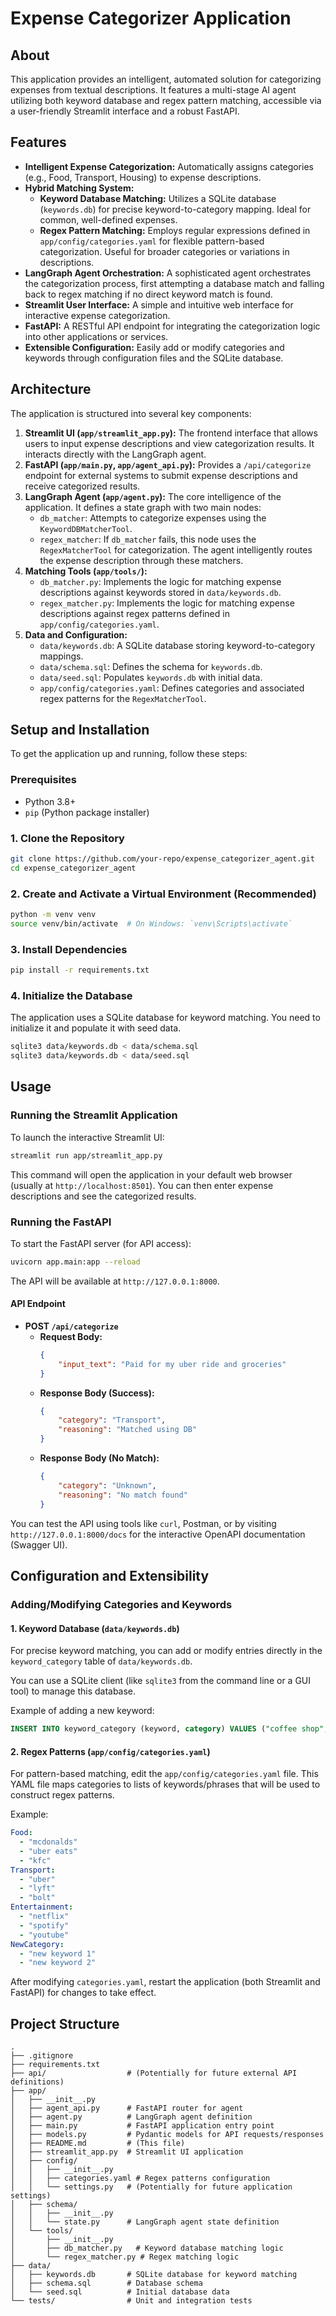 # Expense Categorizer Application

## About

This application provides an intelligent, automated solution for categorizing expenses from textual descriptions. It features a multi-stage AI agent utilizing both keyword database and regex pattern matching, accessible via a user-friendly Streamlit interface and a robust FastAPI.

## Features

*   **Intelligent Expense Categorization:** Automatically assigns categories (e.g., Food, Transport, Housing) to expense descriptions.
*   **Hybrid Matching System:**
    *   **Keyword Database Matching:** Utilizes a SQLite database (`keywords.db`) for precise keyword-to-category mapping. Ideal for common, well-defined expenses.
    *   **Regex Pattern Matching:** Employs regular expressions defined in `app/config/categories.yaml` for flexible pattern-based categorization. Useful for broader categories or variations in descriptions.
*   **LangGraph Agent Orchestration:** A sophisticated agent orchestrates the categorization process, first attempting a database match and falling back to regex matching if no direct keyword match is found.
*   **Streamlit User Interface:** A simple and intuitive web interface for interactive expense categorization.
*   **FastAPI:** A RESTful API endpoint for integrating the categorization logic into other applications or services.
*   **Extensible Configuration:** Easily add or modify categories and keywords through configuration files and the SQLite database.

## Architecture

The application is structured into several key components:

1.  **Streamlit UI (`app/streamlit_app.py`):** The frontend interface that allows users to input expense descriptions and view categorization results. It interacts directly with the LangGraph agent.
2.  **FastAPI (`app/main.py`, `app/agent_api.py`):** Provides a `/api/categorize` endpoint for external systems to submit expense descriptions and receive categorized results.
3.  **LangGraph Agent (`app/agent.py`):** The core intelligence of the application. It defines a state graph with two main nodes:
    *   `db_matcher`: Attempts to categorize expenses using the `KeywordDBMatcherTool`.
    *   `regex_matcher`: If `db_matcher` fails, this node uses the `RegexMatcherTool` for categorization.
    The agent intelligently routes the expense description through these matchers.
4.  **Matching Tools (`app/tools/`):**
    *   `db_matcher.py`: Implements the logic for matching expense descriptions against keywords stored in `data/keywords.db`.
    *   `regex_matcher.py`: Implements the logic for matching expense descriptions against regex patterns defined in `app/config/categories.yaml`.
5.  **Data and Configuration:**
    *   `data/keywords.db`: A SQLite database storing keyword-to-category mappings.
    *   `data/schema.sql`: Defines the schema for `keywords.db`.
    *   `data/seed.sql`: Populates `keywords.db` with initial data.
    *   `app/config/categories.yaml`: Defines categories and associated regex patterns for the `RegexMatcherTool`.

## Setup and Installation

To get the application up and running, follow these steps:

### Prerequisites

*   Python 3.8+
*   `pip` (Python package installer)

### 1. Clone the Repository

```bash
git clone https://github.com/your-repo/expense_categorizer_agent.git
cd expense_categorizer_agent
```

### 2. Create and Activate a Virtual Environment (Recommended)

```bash
python -m venv venv
source venv/bin/activate  # On Windows: `venv\Scripts\activate`
```

### 3. Install Dependencies

```bash
pip install -r requirements.txt
```

### 4. Initialize the Database

The application uses a SQLite database for keyword matching. You need to initialize it and populate it with seed data.

```bash
sqlite3 data/keywords.db < data/schema.sql
sqlite3 data/keywords.db < data/seed.sql
```

## Usage

### Running the Streamlit Application

To launch the interactive Streamlit UI:

```bash
streamlit run app/streamlit_app.py
```

This command will open the application in your default web browser (usually at `http://localhost:8501`). You can then enter expense descriptions and see the categorized results.

### Running the FastAPI

To start the FastAPI server (for API access):

```bash
uvicorn app.main:app --reload
```

The API will be available at `http://127.0.0.1:8000`.

#### API Endpoint

*   **POST `/api/categorize`**
    *   **Request Body:**
        ```json
        {
            "input_text": "Paid for my uber ride and groceries"
        }
        ```
    *   **Response Body (Success):**
        ```json
        {
            "category": "Transport",
            "reasoning": "Matched using DB"
        }
        ```
    *   **Response Body (No Match):**
        ```json
        {
            "category": "Unknown",
            "reasoning": "No match found"
        }
        ```

You can test the API using tools like `curl`, Postman, or by visiting `http://127.0.0.1:8000/docs` for the interactive OpenAPI documentation (Swagger UI).

## Configuration and Extensibility

### Adding/Modifying Categories and Keywords

#### 1. Keyword Database (`data/keywords.db`)

For precise keyword matching, you can add or modify entries directly in the `keyword_category` table of `data/keywords.db`.

You can use a SQLite client (like `sqlite3` from the command line or a GUI tool) to manage this database.

Example of adding a new keyword:

```sql
INSERT INTO keyword_category (keyword, category) VALUES ("coffee shop", "Food");
```

#### 2. Regex Patterns (`app/config/categories.yaml`)

For pattern-based matching, edit the `app/config/categories.yaml` file. This YAML file maps categories to lists of keywords/phrases that will be used to construct regex patterns.

Example:

```yaml
Food:
  - "mcdonalds"
  - "uber eats"
  - "kfc"
Transport:
  - "uber"
  - "lyft"
  - "bolt"
Entertainment:
  - "netflix"
  - "spotify"
  - "youtube"
NewCategory:
  - "new keyword 1"
  - "new keyword 2"
```

After modifying `categories.yaml`, restart the application (both Streamlit and FastAPI) for changes to take effect.

## Project Structure

```
.
├── .gitignore
├── requirements.txt
├── api/                  # (Potentially for future external API definitions)
├── app/
│   ├── __init__.py
│   ├── agent_api.py      # FastAPI router for agent
│   ├── agent.py          # LangGraph agent definition
│   ├── main.py           # FastAPI application entry point
│   ├── models.py         # Pydantic models for API requests/responses
│   ├── README.md         # (This file)
│   ├── streamlit_app.py  # Streamlit UI application
│   ├── config/
│   │   ├── __init__.py
│   │   ├── categories.yaml # Regex patterns configuration
│   │   └── settings.py   # (Potentially for future application settings)
│   ├── schema/
│   │   ├── __init__.py
│   │   └── state.py      # LangGraph agent state definition
│   └── tools/
│       ├── __init__.py
│       ├── db_matcher.py   # Keyword database matching logic
│       └── regex_matcher.py # Regex matching logic
├── data/
│   ├── keywords.db       # SQLite database for keyword matching
│   ├── schema.sql        # Database schema
│   └── seed.sql          # Initial database data
└── tests/                # Unit and integration tests
```
